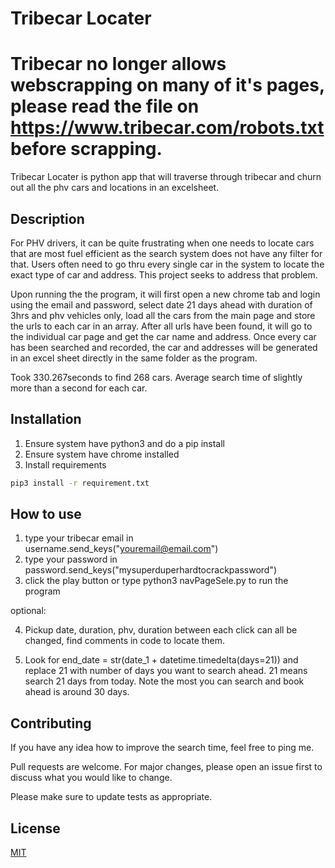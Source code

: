 # Tribecar Locater
# Tribecar no longer allows webscrapping on many of it's pages, please read the file on https://www.tribecar.com/robots.txt before scrapping.

Tribecar Locater is python app that will traverse through tribecar and churn out all the phv cars and locations in an excelsheet.

## Description

For PHV drivers, it can be quite frustrating when one needs to locate cars that are most fuel efficient as the search system does not have any filter for that.
Users often need to go thru every single car in the system to locate the exact type of car and address.
This project seeks to address that problem.

Upon running the the program, it will first open a new chrome tab and login using the email and password, select date 21 days ahead with duration of 3hrs and phv vehicles only, load all the cars from the main page and store the urls to each car in an array.
After all urls have been found, it will go to the individual car page and get the car name and address.
Once every car has been searched and recorded, the car and addresses will be generated in
an excel sheet directly in the same folder as the program.

Took 330.267seconds to find 268 cars. Average search time of slightly more than a second for
each car.

## Installation

1. Ensure system have python3 and do a pip install
2. Ensure system have chrome installed
3. Install requirements

```bash
pip3 install -r requirement.txt
```

## How to use

1. type your tribecar email in username.send_keys("youremail@email.com")
2. type your password in password.send_keys("mysuperduperhardtocrackpassword")
3. click the play button or type python3 navPageSele.py to run the program

optional:

4. Pickup date, duration, phv, duration between each click can all be changed, find comments in code to locate them.

5. Look for end_date = str(date_1 + datetime.timedelta(days=21)) and replace 21 with number of days you want to search ahead. 21 means search 21 days from today. Note the most you can search and book ahead is around 30 days.

## Contributing

If you have any idea how to improve the search time, feel free to ping me.

Pull requests are welcome. For major changes, please open an issue first
to discuss what you would like to change.

Please make sure to update tests as appropriate.

## License

[MIT](https://choosealicense.com/licenses/mit/)
